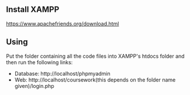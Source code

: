 ## Install XAMPP
  https://www.apachefriends.org/download.html

## Using
Put the folder containing all the code files into XAMPP's htdocs folder and then run the following links:
  - Database: http://localhost/phpmyadmin
  - Web: http://localhost/coursework(this depends on the folder name given)/login.php
